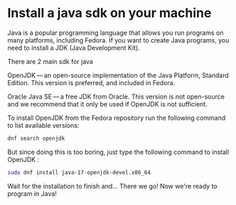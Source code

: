 # Install a java sdk on your machine

Java is a popular programming language that allows you run programs on many platforms, including Fedora. If you want to create Java programs, you need to install a JDK (Java Development Kit).

There are 2 main sdk for java

OpenJDK — an open-source implementation of the Java Platform, Standard Edition. This version is preferred, and included in Fedora.

Oracle Java SE — a free JDK from Oracle. This version is not open-source and we recommend that it only be used if OpenJDK is not sufficient.

To install OpenJDK from the Fedora repository run the following command to list available versions:

```bash
dnf search openjdk
```

But since doing this is too boring, just type the following command to install OpenJDK :

```bash
sudo dnf install java-17-openjdk-devel.x86_64
```

Wait for the installation to finish and... There we go! Now we're ready to program in Java!
